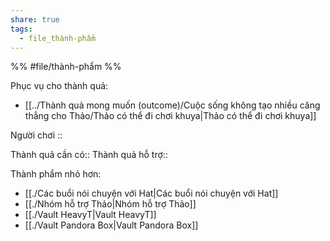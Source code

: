 ```yaml
---
share: true
tags:
  - file_thành-phẩm
---
```


%%
#file/thành-phẩm
%%

Phục vụ cho thành quả:
- [[../Thành quả mong muốn (outcome)/Cuộc sống không tạo nhiều căng thẳng cho Thảo/Thảo có thể đi chơi khuya|Thảo có thể đi chơi khuya]]

Người chơi :: 

Thành quả cần có::
Thành quả hỗ trợ::

Thành phẩm nhỏ hơn:
- [[./Các buổi nói chuyện với Hat|Các buổi nói chuyện với Hat]]
- [[./Nhóm hỗ trợ Thảo|Nhóm hỗ trợ Thảo]]
- [[./Vault HeavyT|Vault HeavyT]]
- [[./Vault Pandora Box|Vault Pandora Box]]
